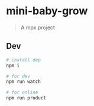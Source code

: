 # mini-baby-grow

> A mpx project

## Dev

```bash
# install dep
npm i

# for dev
npm run watch

# for online
npm run product
```
